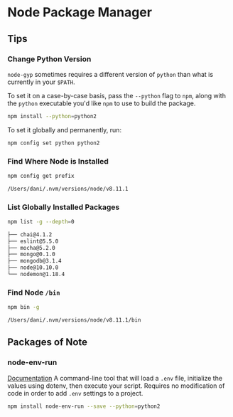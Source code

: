 # Node Package Manager

## Tips

### Change Python Version

`node-gyp` sometimes requires a different version of `python` than what is currently in your `$PATH`.

To set it on a case-by-case basis, pass the `--python` flag to `npm`, along with the `python` executable you'd like `npm` to use to build the package.

```bash
npm install --python=python2
```

To set it globally and permanently, run:

```bash
npm config set python python2
```

### Find Where Node is Installed

```bash
npm config get prefix

/Users/dani/.nvm/versions/node/v8.11.1
```

### List Globally Installed Packages

```bash
npm list -g --depth=0

├── chai@4.1.2
├── eslint@5.5.0
├── mocha@5.2.0
├── mongo@0.1.0
├── mongodb@3.1.4
├── node@10.10.0
└── nodemon@1.18.4
```

### Find Node `/bin`

```bash
npm bin -g

/Users/dani/.nvm/versions/node/v8.11.1/bin
```

## Packages of Note

### node-env-run

[Documentation](https://www.npmjs.com/package/node-env-run) A command-line tool that will load a `.env` file, initialize the values using dotenv, then execute your script. Requires no modification of code in order to add `.env` settings to a project.

```bash
npm install node-env-run --save --python=python2
```
